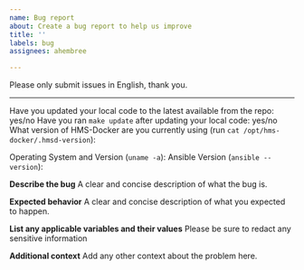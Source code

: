 ```yaml
---
name: Bug report
about: Create a bug report to help us improve
title: ''
labels: bug
assignees: ahembree

---
```


Please only submit issues in English, thank you.

---

Have you updated your local code to the latest available from the repo: yes/no
Have you ran `make update` after updating your local code: yes/no
What version of HMS-Docker are you currently using (run `cat /opt/hms-docker/.hmsd-version`): 

Operating System and Version (`uname -a`): 
Ansible Version (`ansible --version`): 

**Describe the bug**
A clear and concise description of what the bug is.

**Expected behavior**
A clear and concise description of what you expected to happen.

**List any applicable variables and their values**
Please be sure to redact any sensitive information

**Additional context**
Add any other context about the problem here.
